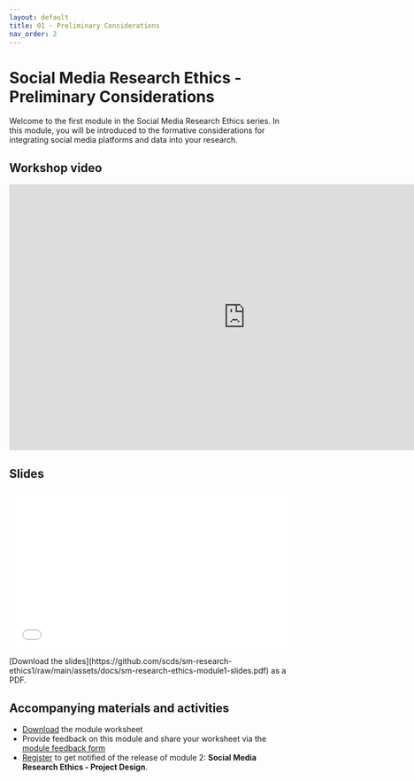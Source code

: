 ```yaml
---
layout: default
title: 01 - Preliminary Considerations
nav_order: 2
---
```


# Social Media Research Ethics - Preliminary Considerations
Welcome to the first module in the Social Media Research Ethics series. In this module, you will be introduced to the formative considerations for integrating social media platforms and data into your research.

## Workshop video
<iframe height="480" width="853" allowfullscreen frameborder=0 src="https://echo360.ca/media/3b421808-70f9-4149-b388-82daacae8f0a/public?autoplay=false&automute=false"></iframe>

## Slides
<div style="position:relative;padding-top:56.25%;">
<iframe src="//docs.google.com/viewer?url=https://github.com/scds/sm-research-ethics1/raw/main/assets/docs/sm-research-ethics-module1-slides.pdf?dl=0&hl=en_US&embedded=true" class="gde-frame" style="position:absolute;top:0;left:0;width:100%;height:100%;border:none;" scrolling="no"></iframe>
</div>
<br>
[Download the slides](https://github.com/scds/sm-research-ethics1/raw/main/assets/docs/sm-research-ethics-module1-slides.pdf) as a PDF.
<br>

## Accompanying materials and activities
* [Download](https://github.com/scds/sm-research-ethics1/raw/main/assets/docs/SM%20Research%20Ethics%20Module%201%20Worksheet.pdf) the module worksheet 
* Provide feedback on this module and share your worksheet via the [module feedback form](https://forms.gle/rTbpa44FLa7A6APG7)
* [Register](https://u.mcmaster.ca/smre2) to get notified of the release of module 2: **Social Media Research Ethics - Project Design**.



<!-- Edit the content below for the workshop in question. Once you're ready to publish, remove the comment characters e.g. "<!--" at the start and end -->

<!--

After ensuring that you've followed the [Preparatory steps](preparation), open Tableau and follow along with the workshop recording or slides. 

## Workshop recording

<iframe height="480" width="853" allowfullscreen frameborder=0 src="https://echo360.ca/media/4378b2ec-7d0c-4632-a1e4-5a8076a494da/public?autoplay=false&automute=false"></iframe>

View the original [here](https://echo360.ca/media/4378b2ec-7d0c-4632-a1e4-5a8076a494da/public).


## Workshop slides

<div style="position:relative;padding-top:66.25%;">
<iframe src="//docs.google.com/viewer?url=https://github.com/scds/intro-tableau/raw/main/assets/docs/tableau_20201118.pdf?dl=0&hl=en_US&embedded=true" class="gde-frame" style="position:absolute;top:0;left:0;width:100%;height:100%;border:none;" scrolling="no"></iframe>
</div>
[Download as a PDF](https://github.com/scds/intro-tableau/raw/main/assets/docs/tableau_20201118.pdf)
<br>

## Worksheets
**Coming soon!**


-->
